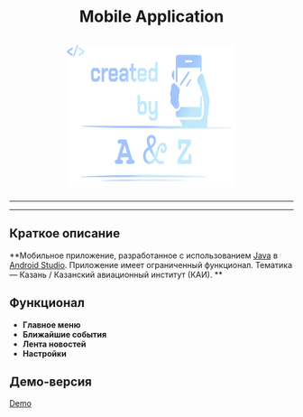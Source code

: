 <h1 align="center">Mobile Application

<br>
<br>

<img src="app/assets/logo.png" alt="Demo" width="300" height="250">

</h1>

<hr />

<hr />

</h1>

## Краткое описание
**Мобильное приложение, разработанное с использованием [Java](https://www.java.com/ru/) в [Android Studio](https://developer.android.com/studio?hl=ru). Приложение имеет ограниченный функционал. Тематика — Казань / Казанский авиационный институт (КАИ). **

## Функционал 
- **Главное меню**
- **Ближайшие события**
- **Лента новостей**
- **Настройки**

## Демо-версия

[Demo](https://github.com/user-attachments/assets/efcbf7f8-8e5d-4a69-a717-f9ef2ef6d2e7) 


